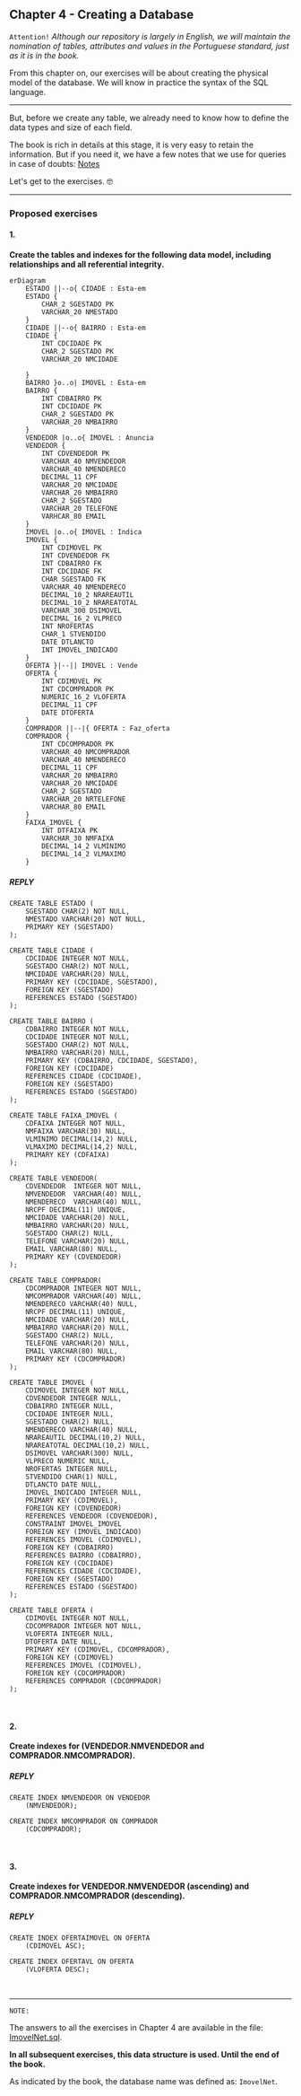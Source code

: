 ## Chapter 4 - Creating a Database

`Attention!` 
*Although our repository is largely in English, we will maintain the nomination of tables, attributes and values in the Portuguese standard, just as it is in the book.*

From this chapter on, our exercises will be about creating the physical model of the database. We will know in practice the syntax of the SQL language.

---

But, before we create any table, we already need to know how to define the data types and size of each field.

The book is rich in details at this stage, it is very easy to retain the information. But if you need it, we have a few notes that we use for queries in case of doubts: [Notes](../notes/Concept.md#creating-tables)

Let's get to the exercises. :nerd_face:

---

### Proposed exercises

#### 1.
**Create the tables and indexes for the following data model, including relationships and all referential integrity.**

```mermaid
erDiagram
    ESTADO ||--o{ CIDADE : Esta-em
    ESTADO {
        CHAR_2 SGESTADO PK
        VARCHAR_20 NMESTADO
    }
    CIDADE ||--o{ BAIRRO : Esta-em
    CIDADE {
        INT CDCIDADE PK
        CHAR_2 SGESTADO PK
        VARCHAR_20 NMCIDADE

    }
    BAIRRO }o..o| IMOVEL : Esta-em
    BAIRRO {
        INT CDBAIRRO PK
        INT CDCIDADE PK
        CHAR_2 SGESTADO PK
        VARCHAR_20 NMBAIRRO
    }
    VENDEDOR |o..o{ IMOVEL : Anuncia
    VENDEDOR {
        INT CDVENDEDOR PK
        VARCHAR_40 NMVENDEDOR
        VARCHAR_40 NMENDERECO
        DECIMAL_11 CPF
        VARCHAR_20 NMCIDADE
        VARCHAR_20 NMBAIRRO
        CHAR_2 SGESTADO
        VARCHAR_20 TELEFONE
        VARHCAR_80 EMAIL
    }
    IMOVEL |o..o{ IMOVEL : Indica
    IMOVEL {
        INT CDIMOVEL PK
        INT CDVENDEDOR FK
        INT CDBAIRRO FK
        INT CDCIDADE FK
        CHAR SGESTADO FK
        VARCHAR_40 NMENDERECO
        DECIMAL_10_2 NRAREAUTIL
        DECIMAL_10_2 NRAREATOTAL
        VARCHAR_300 DSIMOVEL
        DECIMAL_16_2 VLPRECO
        INT NROFERTAS
        CHAR_1 STVENDIDO
        DATE DTLANCTO
        INT IMOVEL_INDICADO
    }
    OFERTA }|--|| IMOVEL : Vende
    OFERTA {
        INT CDIMOVEL PK
        INT CDCOMPRADOR PK
        NUMERIC_16_2 VLOFERTA
        DECIMAL_11 CPF
        DATE DTOFERTA
    }
    COMPRADOR ||--|{ OFERTA : Faz_oferta
    COMPRADOR {
        INT CDCOMPRADOR PK
        VARCHAR_40 NMCOMPRADOR
        VARCHAR_40 NMENDERECO
        DECIMAL_11 CPF
        VARCHAR_20 NMBAIRRO
        VARCHAR_20 NMCIDADE
        CHAR_2 SGESTADO
        VARCHAR_20 NRTELEFONE
        VARCHAR_80 EMAIL
    }
    FAIXA_IMOVEL {
        INT DTFAIXA PK
        VARCHAR_30 NMFAIXA
        DECIMAL_14_2 VLMINIMO
        DECIMAL_14_2 VLMAXIMO
    }

```

##### REPLY
```
CREATE TABLE ESTADO (
    SGESTADO CHAR(2) NOT NULL,
    NMESTADO VARCHAR(20) NOT NULL,
    PRIMARY KEY (SGESTADO)
);

CREATE TABLE CIDADE (
    CDCIDADE INTEGER NOT NULL,
    SGESTADO CHAR(2) NOT NULL,
    NMCIDADE VARCHAR(20) NULL,
    PRIMARY KEY (CDCIDADE, SGESTADO),
    FOREIGN KEY (SGESTADO)
    REFERENCES ESTADO (SGESTADO)
);

CREATE TABLE BAIRRO (
    CDBAIRRO INTEGER NOT NULL,
    CDCIDADE INTEGER NOT NULL,
    SGESTADO CHAR(2) NOT NULL,
    NMBAIRRO VARCHAR(20) NULL,
    PRIMARY KEY (CDBAIRRO, CDCIDADE, SGESTADO),
    FOREIGN KEY (CDCIDADE)
    REFERENCES CIDADE (CDCIDADE),
    FOREIGN KEY (SGESTADO)
    REFERENCES ESTADO (SGESTADO)
);

CREATE TABLE FAIXA_IMOVEL (
    CDFAIXA INTEGER NOT NULL,
    NMFAIXA VARCHAR(30) NULL,
    VLMINIMO DECIMAL(14,2) NULL,
    VLMAXIMO DECIMAL(14,2) NULL,
    PRIMARY KEY (CDFAIXA)
);

CREATE TABLE VENDEDOR(
    CDVENDEDOR  INTEGER NOT NULL,
    NMVENDEDOR  VARCHAR(40) NULL,
    NMENDERECO  VARCHAR(40) NULL,
    NRCPF DECIMAL(11) UNIQUE,
    NMCIDADE VARCHAR(20) NULL,
    NMBAIRRO VARCHAR(20) NULL,
    SGESTADO CHAR(2) NULL,
    TELEFONE VARCHAR(20) NULL,
    EMAIL VARCHAR(80) NULL,
    PRIMARY KEY (CDVENDEDOR)
);

CREATE TABLE COMPRADOR(
    CDCOMPRADOR INTEGER NOT NULL,
    NMCOMPRADOR VARCHAR(40) NULL,
    NMENDERECO VARCHAR(40) NULL,
    NRCPF DECIMAL(11) UNIQUE,
    NMCIDADE VARCHAR(20) NULL,
    NMBAIRRO VARCHAR(20) NULL,
    SGESTADO CHAR(2) NULL,
    TELEFONE VARCHAR(20) NULL,
    EMAIL VARCHAR(80) NULL,
    PRIMARY KEY (CDCOMPRADOR)
);

CREATE TABLE IMOVEL (
    CDIMOVEL INTEGER NOT NULL,
    CDVENDEDOR INTEGER NULL,
    CDBAIRRO INTEGER NULL,
    CDCIDADE INTEGER NULL,
    SGESTADO CHAR(2) NULL,
    NMENDERECO VARCHAR(40) NULL,
    NRAREAUTIL DECIMAL(10,2) NULL,
    NRAREATOTAL DECIMAL(10,2) NULL,
    DSIMOVEL VARCHAR(300) NULL,
    VLPRECO NUMERIC NULL,
    NROFERTAS INTEGER NULL,
    STVENDIDO CHAR(1) NULL,
    DTLANCTO DATE NULL,
    IMOVEL_INDICADO INTEGER NULL,
    PRIMARY KEY (CDIMOVEL),
    FOREIGN KEY (CDVENDEDOR)
    REFERENCES VENDEDOR (CDVENDEDOR),
    CONSTRAINT IMOVEL_IMOVEL
    FOREIGN KEY (IMOVEL_INDICADO)
    REFERENCES IMOVEL (CDIMOVEL),
    FOREIGN KEY (CDBAIRRO)
    REFERENCES BAIRRO (CDBAIRRO),
    FOREIGN KEY (CDCIDADE)
    REFERENCES CIDADE (CDCIDADE),
    FOREIGN KEY (SGESTADO)
    REFERENCES ESTADO (SGESTADO)
);

CREATE TABLE OFERTA (
    CDIMOVEL INTEGER NOT NULL,
    CDCOMPRADOR INTEGER NOT NULL,
    VLOFERTA INTEGER NULL,
    DTOFERTA DATE NULL,
    PRIMARY KEY (CDIMOVEL, CDCOMPRADOR),
    FOREIGN KEY (CDIMOVEL)
    REFERENCES IMOVEL (CDIMOVEL),
    FOREIGN KEY (CDCOMPRADOR)
    REFERENCES COMPRADOR (CDCOMPRADOR)
);

```
&#xa0;

#### 2.
**Create indexes for (VENDEDOR.NMVENDEDOR and COMPRADOR.NMCOMPRADOR).**

##### REPLY
```
CREATE INDEX NMVENDEDOR ON VENDEDOR
    (NMVENDEDOR);

CREATE INDEX NMCOMPRADOR ON COMPRADOR
    (CDCOMPRADOR);
```

&#xa0;

#### 3.
**Create indexes for VENDEDOR.NMVENDEDOR (ascending) and COMPRADOR.NMCOMPRADOR (descending).**

##### REPLY
```
CREATE INDEX OFERTAIMOVEL ON OFERTA
    (CDIMOVEL ASC);

CREATE INDEX OFERTAVL ON OFERTA
    (VLOFERTA DESC);
```

&#xa0;

---

`NOTE:`

The answers to all the exercises in Chapter 4 are available in the file: [ImovelNet.sql](.../downloads/ImovelNet.sql).

**In all subsequent exercises, this data structure is used. Until the end of the book.**

As indicated by the book, the database name was defined as: `ImovelNet`.